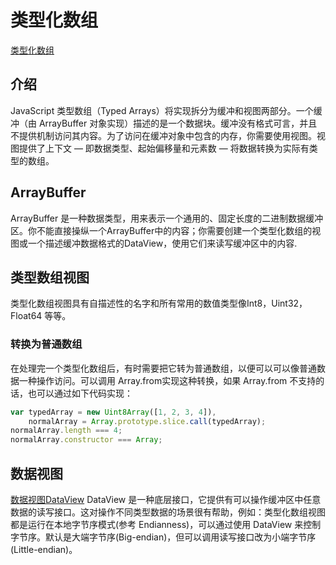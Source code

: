 # 类型化数组

[类型化数组](https://developer.mozilla.org/zh-CN/docs/Web/JavaScript/Typed_arrays)

## 介绍

JavaScript 类型数组（Typed Arrays）将实现拆分为缓冲和视图两部分。一个缓冲（由 ArrayBuffer 对象实现）描述的是一个数据块。缓冲没有格式可言，并且不提供机制访问其内容。为了访问在缓冲对象中包含的内存，你需要使用视图。视图提供了上下文 — 即数据类型、起始偏移量和元素数 — 将数据转换为实际有类型的数组。

## ArrayBuffer

ArrayBuffer 是一种数据类型，用来表示一个通用的、固定长度的二进制数据缓冲区。你不能直接操纵一个ArrayBuffer中的内容；你需要创建一个类型化数组的视图或一个描述缓冲数据格式的DataView，使用它们来读写缓冲区中的内容.

## 类型数组视图

类型化数组视图具有自描述性的名字和所有常用的数值类型像Int8，Uint32，Float64 等等。

### 转换为普通数组

在处理完一个类型化数组后，有时需要把它转为普通数组，以便可以可以像普通数据一种操作访问。可以调用 Array.from实现这种转换，如果 Array.from 不支持的话，也可以通过如下代码实现：
```js
var typedArray = new Uint8Array([1, 2, 3, 4]),
    normalArray = Array.prototype.slice.call(typedArray);
normalArray.length === 4;
normalArray.constructor === Array;
```

## 数据视图

[数据视图DataView](https://developer.mozilla.org/zh-CN/docs/Web/JavaScript/Reference/Global_Objects/DataView)
DataView 是一种底层接口，它提供有可以操作缓冲区中任意数据的读写接口。这对操作不同类型数据的场景很有帮助，例如：类型化数组视图都是运行在本地字节序模式(参考 Endianness)，可以通过使用 DataView 来控制字节序。默认是大端字节序(Big-endian)，但可以调用读写接口改为小端字节序(Little-endian)。